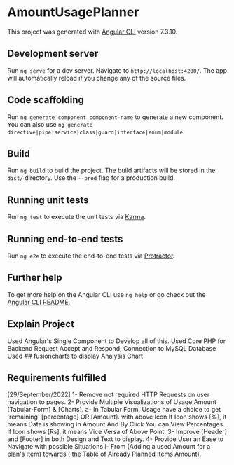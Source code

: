 # AmountUsagePlanner

This project was generated with [Angular CLI](https://github.com/angular/angular-cli) version 7.3.10.

## Development server

Run `ng serve` for a dev server. Navigate to `http://localhost:4200/`. The app will automatically reload if you change any of the source files.

## Code scaffolding

Run `ng generate component component-name` to generate a new component. You can also use `ng generate directive|pipe|service|class|guard|interface|enum|module`.

## Build

Run `ng build` to build the project. The build artifacts will be stored in the `dist/` directory. Use the `--prod` flag for a production build.

## Running unit tests

Run `ng test` to execute the unit tests via [Karma](https://karma-runner.github.io).

## Running end-to-end tests

Run `ng e2e` to execute the end-to-end tests via [Protractor](http://www.protractortest.org/).

## Further help

To get more help on the Angular CLI use `ng help` or go check out the [Angular CLI README](https://github.com/angular/angular-cli/blob/master/README.md).

## Explain Project 

 Used Angular's Single Component to Develop all of this.
 Used Core PHP for Backend Request Accept and Respond, Connection to MySQL Database
 Used ## fusioncharts to display Analysis Chart
  
## Requirements fulfilled

 [29/September/2022]
 1- Remove not required HTTP Requests on user navigation to pages.
 2- Provide Multiple Visualizations of Usage Amount [Tabular-Form]  & [Charts].
    a- In Tabular Form, Usage have a choice to get 'remaining' [percentage] OR [Amount]. with above Icon 
        If Icon shows [%], it means Data is showing in Amount And By Click You can View Percentages.
        If Icon shows [Rs], it means Vice Versa of Above Point.
 3- Improve [Header] and [Footer] in both Design and Text to display.
 4- Provide User an Ease to Navigate with possible Situations
      i- From (Adding a used Amount for a plan's Item) towards ( the Table of Already Planned Items Amount). 

